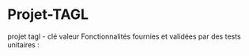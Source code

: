 # Projet-TAGL
projet tagl - clé valeur
Fonctionnalités fournies et validées par des tests unitaires :



